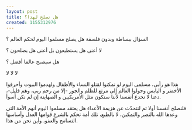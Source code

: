 ```yaml
---
layout: post
title: هل نصلح لهذا؟
created: 1155312976
---
```

السؤال ببساطة وبدون فلسفة هل يصلح مسلموا اليوم لحكم العالم ؟

لا أعنى هل يستطيعون بل أعنى هل يصلحون ؟

هل سيصبح عالما أفضل ؟

لا لا لا

هذا هو رأيي، مسلمى اليوم لو تمكنوا لقتلو النساء والأطفال ولهدموا البيوت وأحرقوا الأخضر و اليابس  وحولوا العالم إلى مرتع للظلم والجور -إلا من رحم ربى، وهم قليل-، دعنا لا نخدع أنفسنا لأننا سنكون مثل الأمريكيين و الصهاينة إن لم نكن أسوأ.

فلنصلح أنفسنا أولا ثم لنتحدّث عن هزيمة الأعداء  هل يعتقد مسلموا اليوم أنهم الأمة التى وعدها الله بالنصر والتمكين، لا بالطبع، تلك أمة تحكم بالشرع قوامها العدل وأساسها التسامح والعفو، وأين نحن من هذا.

